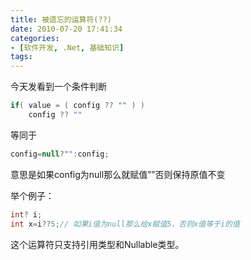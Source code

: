 ```yaml
---
title: 被遗忘的运算符(??)
date: 2010-07-20 17:41:34
categories:
- [软件开发, .Net, 基础知识]
tags:
---
```


今天发看到一个条件判断

``` csharp
if( value = ( config ?? "" ) )
    config ?? ""
```

等同于

``` csharp
config=null?"":config;
```

意思是如果config为null那么就赋值””否则保持原值不变

举个例子：

``` csharp
int? i;
int x=i??5;// 如果i值为null那么给x赋值5，否则x值等于i的值
```

这个运算符只支持引用类型和Nullable类型。
